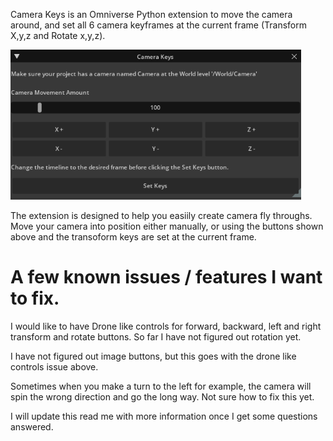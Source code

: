 Camera Keys is an Omniverse Python extension to move the camera around, and set all 6 camera keyframes at the current frame (Transform X,y,z and Rotate x,y,z).

<img src=https://github.com/DataJuggler/SharedRepo/blob/master/Shared/Images/CameraKeys.png width=465 height=240>

The extension is designed to help you easiily create camera fly throughs. Move your camera into position either manually, or using the buttons shown above and the transoform keys are set at the current frame.

# A few known issues / features I want to fix.

I would like to have Drone like controls for forward, backward, left and right transform and rotate buttons. So far I have not figured out rotation yet.

I have not figured out image buttons, but this goes with the drone like controls issue above.

Sometimes when you make a turn to the left for example, the camera will spin the wrong direction and go the long way. Not sure how to fix this yet.

I will update this read me with more information once I get some questions answered.



